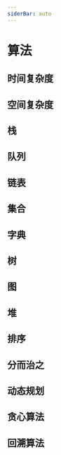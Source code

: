 ```yaml
---
siderBar: auto
---
```


# 算法

## 时间复杂度

## 空间复杂度

## 栈

## 队列

## 链表

## 集合

## 字典

## 树

## 图

## 堆

## 排序

## 分而治之

## 动态规划

## 贪心算法

## 回溯算法
